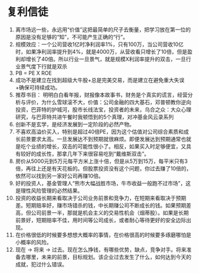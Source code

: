 # 复利信徒

1. 离市场远一些，永远用“价值”这把最简单的尺子去衡量，把学习放在第一位的原因是没有足够的“知”，不可能产生正确的“行”。
2. 规模效应：一个公司营收1亿时净利润率1%，只有100万，当公司营收10亿时，如果净利润率提升到4%，就是4000万，从营收看只增长了10倍，但是盈利却增长了40倍。所以行业一旦景气，就是规模X利润率提升的双击，一旦行业景气度下行就是双杀
3. PB = PE X ROE
4. 成功不是建立在找到超级大牛股+总是完美交易，而是建立在避免重大失误+确保可持续成功。
5. 推荐书目： 明明白白看年报，财报像本故事书，财务是个真实的谎言，经营分析与评价，为什么雪球滚不大，价值：公司金融的四大基石，邓普顿教你逆向投资，巴菲特的护城河，股市长线法宝，投资者的未来，乌合之众：大众心理研究，与巴菲特共进午餐时我顿悟到的5个真理，对冲基金风云录系列
6. 创新不是玄学，是经济发展到一定阶段的必然产物。
7. 不喜欢高溢价买入，特别是超过40倍PE，因为这个估值对公司综合素质和成长前景要求太高。一旦发展达不到预期就很麻烦。即便发展达到预期通常也就是吃个业绩的增长，双击的可能性很小了。相反，如果买入时足够便宜，又具有较好的成长性，那拿几年下来很容易吃到“戴维斯双击”。
8. 房价从5000元到5万元每平方米上涨十倍，但是从5万到15万，每平米只有3倍，再往上还是有天花板的。但股票投资没有这个问题，你过去赚了10倍的，依然可以找到另一家好公司再赚10倍。
9. 好的投资人，基金管理人“熊市大幅战胜市场，牛市收益一般跑不过市场”，这是理性风险管理的必然结果。
10. 投资的收益长期来看取决于公司业务前景和竞争力，在短期来看取决于预期差。短期赔率好，赚市场错杀的钱，中长期赚公司不断成长的钱。如果预期差高，但公司前景一半，那就是机会主义的交易性机会（烟蒂股）。如果是长期前景好，短期赔率不佳，用时间等公司成长，或者耐心等待更好的安全边际出现。
11. 在价格很低的时候要多想想大概率的事情，在价格很高的时候要多琢磨哪怕是小概率的风险。
12. 现在 -> 将来 -> 过去。现在怎么挣钱，有哪些优势，缺点，竞争对手。将来准备去哪里，未来的前景，目标规划。该企业过去发生了什么，如何达到今天的成就，犯过什么错误。
